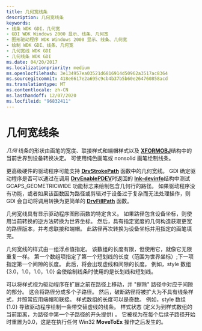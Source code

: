 ```yaml
---
title: 几何宽线条
description: 几何宽线条
keywords:
- 线条 WDK GDI，几何宽
- GDI WDK Windows 2000 显示、线条、几何宽
- 图形驱动程序 WDK Windows 2000 显示、线条、几何宽
- 绘制 WDK GDI、线条、几何宽
- 几何宽线 WDK GDI
- 几何线条 WDK GDI
ms.date: 04/20/2017
ms.localizationpriority: medium
ms.openlocfilehash: 3e134957ea03521d6816914d50962a3517ac8364
ms.sourcegitcommit: 418e6617e2a695c9cb4b37b5b60e264760858acd
ms.translationtype: MT
ms.contentlocale: zh-CN
ms.lasthandoff: 12/07/2020
ms.locfileid: "96832411"
---
```

# <a name="geometric-wide-lines"></a>几何宽线条

*几何* 线条的形状由画笔的宽度、联接样式和端帽样式以及 [**XFORMOBJ**](/previous-versions/windows/hardware/drivers/ff570618(v=vs.85))结构中的当前世界到设备转换决定。 可使用纯色画笔或 nonsolid 画笔绘制线条。

更高级硬件的驱动程序可能支持 [**DrvStrokePath**](/windows/win32/api/winddi/nf-winddi-drvstrokepath) 函数中的几何宽线。 GDI 确定驱动程序是否可以通过在调用 [**DrvEnablePDEV**](/windows/win32/api/winddi/nf-winddi-drvenablepdev)时返回的 [**lnk-devinfo**](/windows/win32/api/winddi/ns-winddi-devinfo)结构中测试 GCAPS_GEOMETRICWIDE 功能标志来绘制包含几何行的路径。 如果驱动程序没有功能，或者如果该函数因为路径或剪辑对于设备过于复杂而无法处理操作，则 GDI 会自动将调用转换为更简单的 [**DrvFillPath**](/windows/win32/api/winddi/nf-winddi-drvfillpath) 函数。

几何宽线具有显示驱动程序图形函数的特定含义。 如果路径包含设备坐标，则使用当前转换的逆方法转换为世界坐标。 然后，具有指定宽度的几何构造获取更宽的路径版本，并考虑联接和端帽。 此路径再次转换为设备坐标并用指定的画笔填充。

几何宽线的样式由一组浮点值指定。 该数组的长度有限，但使用它，就像它无限重复一样。 第一个数组项指定了第一个短划线的长度（范围为世界坐标）;下一项指定第一个间隙的长度。 此后，将会出现虚线和间隙的长度。 例如，style 数组 {3.0，1.0，1.0，1.0} 会使绘制线条时使用的是长划线和短划线。

可以将样式视为驱动程序在扩展之前在路径上移动，并 "擦除" 路径中对应于间隙的部分。 这会将路径分成多个子路径。 然后，破断路径将被扩大为不具有线条样式，并照常应用端帽和联接。 样式数组的长度可以是奇数。 例如，style 数组 {1.0} 导致驱动程序绘制一条带交替虚线的线条。 样式状态 (定义为到样式数组的当前距离，为路径中第一个子路径的开头提供) 。 它被视为在每个后续子路径开始时重置为0.0，这是在执行任何 Win32 **MoveToEx** 操作之后发生的。
